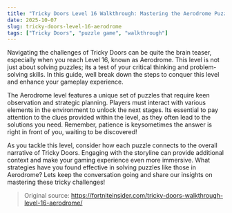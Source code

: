 ```yaml
---
title: "Tricky Doors Level 16 Walkthrough: Mastering the Aerodrome Puzzle"
date: 2025-10-07
slug: tricky-doors-level-16-aerodrome
tags: ["Tricky Doors", "puzzle game", "walkthrough"]
---
```


Navigating the challenges of Tricky Doors can be quite the brain teaser, especially when you reach Level 16, known as Aerodrome. This level is not just about solving puzzles; its a test of your critical thinking and problem-solving skills. In this guide, well break down the steps to conquer this level and enhance your gameplay experience.

The Aerodrome level features a unique set of puzzles that require keen observation and strategic planning. Players must interact with various elements in the environment to unlock the next stages. Its essential to pay attention to the clues provided within the level, as they often lead to the solutions you need. Remember, patience is keysometimes the answer is right in front of you, waiting to be discovered!

As you tackle this level, consider how each puzzle connects to the overall narrative of Tricky Doors. Engaging with the storyline can provide additional context and make your gaming experience even more immersive. What strategies have you found effective in solving puzzles like those in Aerodrome? Lets keep the conversation going and share our insights on mastering these tricky challenges!
> Original source: https://fortniteinsider.com/tricky-doors-walkthrough-level-16-aerodrome/